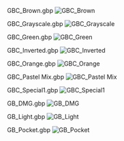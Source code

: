 GBC_Brown.gbp
![GBC_Brown](https://user-images.githubusercontent.com/12631557/157567123-28418891-c7da-4030-88a9-d71f9527442c.png)

GBC_Grayscale.gbp
![GBC_Grayscale](https://user-images.githubusercontent.com/12631557/157567106-d8057742-6533-4c35-9d5a-26794c69787b.png)

GBC_Green.gbp
![GBC_Green](https://user-images.githubusercontent.com/12631557/157567097-ada13e71-0eb0-4ac5-be80-370e5a45f4cc.png)

GBC_Inverted.gbp
![GBC_Inverted](https://user-images.githubusercontent.com/12631557/157567086-8ace53d6-f3ee-46ab-82b1-d8bf938e84f2.png)

GBC_Orange.gbp
![GBC_Orange](https://user-images.githubusercontent.com/12631557/157567078-5208427e-e1e7-4c90-84c0-c700c80f2193.png)

GBC_Pastel Mix.gbp
![GBC_Pastel Mix](https://user-images.githubusercontent.com/12631557/157567073-8b51fb20-ddf4-4b24-a0c7-69132913c907.png)

GBC_Special1.gbp
![GBC_Special1](https://user-images.githubusercontent.com/12631557/157567061-983e8d97-b7fe-425a-880d-10035258c8e7.png)

GB_DMG.gbp
![GB_DMG](https://user-images.githubusercontent.com/12631557/157567044-e84dd630-36ea-47f1-a889-df7a6e712e9c.png)

GB_Light.gbp
![GB_Light](https://user-images.githubusercontent.com/12631557/157567051-02e09c9b-8c01-4d2b-b1d6-0adc11d8a311.png)

GB_Pocket.gbp
![GB_Pocket](https://user-images.githubusercontent.com/12631557/157567053-a9a5278d-ea9c-4b89-b2fe-e601a28df7f6.png)

